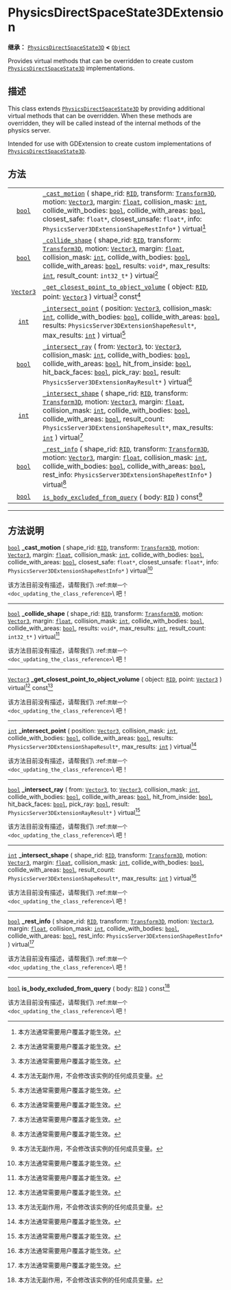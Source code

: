 <!-- ⚠ 请勿编辑本文件 ⚠ -->
<!-- 本文档使用脚本从 WeDot 引擎源码仓库生成。 -->
<!-- 生成脚本：https://github.com/WeDot-Engine/WeDot/tree/4.3/doc/tools/make_md.py； -->
<!-- 原文件：https://github.com/WeDot-Engine/WeDot/tree/4.3/doc/classes/PhysicsDirectSpaceState3DExtension.xml。 -->

<div id="_class_physicsdirectspacestate3dextension"></div>

# PhysicsDirectSpaceState3DExtension

**继承：** [`PhysicsDirectSpaceState3D`](class_physicsdirectspacestate3d.md) **<** [`Object`](class_object.md)

Provides virtual methods that can be overridden to create custom [`PhysicsDirectSpaceState3D`](class_physicsdirectspacestate3d.md) implementations.

## 描述

This class extends [`PhysicsDirectSpaceState3D`](class_physicsdirectspacestate3d.md) by providing additional virtual methods that can be overridden. When these methods are overridden, they will be called instead of the internal methods of the physics server.

Intended for use with GDExtension to create custom implementations of [`PhysicsDirectSpaceState3D`](class_physicsdirectspacestate3d.md).

## 方法

|||
|:-:|:--|
| [`bool`](class_bool.md)       | [`_cast_motion`](class_physicsdirectspacestate3dextension.md#class_physicsdirectspacestate3dextension_private_method__cast_motion) ( shape_rid: [`RID`](class_rid.md), transform: [`Transform3D`](class_transform3d.md), motion: [`Vector3`](class_vector3.md), margin: [`float`](class_float.md), collision_mask: [`int`](class_int.md), collide_with_bodies: [`bool`](class_bool.md), collide_with_areas: [`bool`](class_bool.md), closest_safe: `float*`, closest_unsafe: `float*`, info: `PhysicsServer3DExtensionShapeRestInfo*` ) virtual[^virtual] |
| [`bool`](class_bool.md)       | [`_collide_shape`](class_physicsdirectspacestate3dextension.md#class_physicsdirectspacestate3dextension_private_method__collide_shape) ( shape_rid: [`RID`](class_rid.md), transform: [`Transform3D`](class_transform3d.md), motion: [`Vector3`](class_vector3.md), margin: [`float`](class_float.md), collision_mask: [`int`](class_int.md), collide_with_bodies: [`bool`](class_bool.md), collide_with_areas: [`bool`](class_bool.md), results: `void*`, max_results: [`int`](class_int.md), result_count: `int32_t*` ) virtual[^virtual]               |
| [`Vector3`](class_vector3.md) | [`_get_closest_point_to_object_volume`](class_physicsdirectspacestate3dextension.md#class_physicsdirectspacestate3dextension_private_method__get_closest_point_to_object_volume) ( object: [`RID`](class_rid.md), point: [`Vector3`](class_vector3.md) ) virtual[^virtual] const[^const]                                                                                                                                                                                                                                                                  |
| [`int`](class_int.md)         | [`_intersect_point`](class_physicsdirectspacestate3dextension.md#class_physicsdirectspacestate3dextension_private_method__intersect_point) ( position: [`Vector3`](class_vector3.md), collision_mask: [`int`](class_int.md), collide_with_bodies: [`bool`](class_bool.md), collide_with_areas: [`bool`](class_bool.md), results: `PhysicsServer3DExtensionShapeResult*`, max_results: [`int`](class_int.md) ) virtual[^virtual]                                                                                                                           |
| [`bool`](class_bool.md)       | [`_intersect_ray`](class_physicsdirectspacestate3dextension.md#class_physicsdirectspacestate3dextension_private_method__intersect_ray) ( from: [`Vector3`](class_vector3.md), to: [`Vector3`](class_vector3.md), collision_mask: [`int`](class_int.md), collide_with_bodies: [`bool`](class_bool.md), collide_with_areas: [`bool`](class_bool.md), hit_from_inside: [`bool`](class_bool.md), hit_back_faces: [`bool`](class_bool.md), pick_ray: [`bool`](class_bool.md), result: `PhysicsServer3DExtensionRayResult*` ) virtual[^virtual]                 |
| [`int`](class_int.md)         | [`_intersect_shape`](class_physicsdirectspacestate3dextension.md#class_physicsdirectspacestate3dextension_private_method__intersect_shape) ( shape_rid: [`RID`](class_rid.md), transform: [`Transform3D`](class_transform3d.md), motion: [`Vector3`](class_vector3.md), margin: [`float`](class_float.md), collision_mask: [`int`](class_int.md), collide_with_bodies: [`bool`](class_bool.md), collide_with_areas: [`bool`](class_bool.md), result_count: `PhysicsServer3DExtensionShapeResult*`, max_results: [`int`](class_int.md) ) virtual[^virtual] |
| [`bool`](class_bool.md)       | [`_rest_info`](class_physicsdirectspacestate3dextension.md#class_physicsdirectspacestate3dextension_private_method__rest_info) ( shape_rid: [`RID`](class_rid.md), transform: [`Transform3D`](class_transform3d.md), motion: [`Vector3`](class_vector3.md), margin: [`float`](class_float.md), collision_mask: [`int`](class_int.md), collide_with_bodies: [`bool`](class_bool.md), collide_with_areas: [`bool`](class_bool.md), rest_info: `PhysicsServer3DExtensionShapeRestInfo*` ) virtual[^virtual]                                                  |
| [`bool`](class_bool.md)       | [`is_body_excluded_from_query`](class_physicsdirectspacestate3dextension.md#class_physicsdirectspacestate3dextension_method_is_body_excluded_from_query) ( body: [`RID`](class_rid.md) ) const[^const]                                                                                                                                                                                                                                                                                                                                                    |

<!-- rst-class:: classref-section-separator -->

---

## 方法说明

<div id="_class_physicsdirectspacestate3dextension_private_method__cast_motion"></div>

[`bool`](class_bool.md) **_cast_motion** ( shape_rid: [`RID`](class_rid.md), transform: [`Transform3D`](class_transform3d.md), motion: [`Vector3`](class_vector3.md), margin: [`float`](class_float.md), collision_mask: [`int`](class_int.md), collide_with_bodies: [`bool`](class_bool.md), collide_with_areas: [`bool`](class_bool.md), closest_safe: `float*`, closest_unsafe: `float*`, info: `PhysicsServer3DExtensionShapeRestInfo*` ) virtual[^virtual]<div id="class_physicsdirectspacestate3dextension_private_method__cast_motion"></div>

该方法目前没有描述，请帮我们\ :ref:`贡献一个 <doc_updating_the_class_reference>`\ 吧！

<!-- rst-class:: classref-item-separator -->

---

<div id="_class_physicsdirectspacestate3dextension_private_method__collide_shape"></div>

[`bool`](class_bool.md) **_collide_shape** ( shape_rid: [`RID`](class_rid.md), transform: [`Transform3D`](class_transform3d.md), motion: [`Vector3`](class_vector3.md), margin: [`float`](class_float.md), collision_mask: [`int`](class_int.md), collide_with_bodies: [`bool`](class_bool.md), collide_with_areas: [`bool`](class_bool.md), results: `void*`, max_results: [`int`](class_int.md), result_count: `int32_t*` ) virtual[^virtual]<div id="class_physicsdirectspacestate3dextension_private_method__collide_shape"></div>

该方法目前没有描述，请帮我们\ :ref:`贡献一个 <doc_updating_the_class_reference>`\ 吧！

<!-- rst-class:: classref-item-separator -->

---

<div id="_class_physicsdirectspacestate3dextension_private_method__get_closest_point_to_object_volume"></div>

[`Vector3`](class_vector3.md) **_get_closest_point_to_object_volume** ( object: [`RID`](class_rid.md), point: [`Vector3`](class_vector3.md) ) virtual[^virtual] const[^const]<div id="class_physicsdirectspacestate3dextension_private_method__get_closest_point_to_object_volume"></div>

该方法目前没有描述，请帮我们\ :ref:`贡献一个 <doc_updating_the_class_reference>`\ 吧！

<!-- rst-class:: classref-item-separator -->

---

<div id="_class_physicsdirectspacestate3dextension_private_method__intersect_point"></div>

[`int`](class_int.md) **_intersect_point** ( position: [`Vector3`](class_vector3.md), collision_mask: [`int`](class_int.md), collide_with_bodies: [`bool`](class_bool.md), collide_with_areas: [`bool`](class_bool.md), results: `PhysicsServer3DExtensionShapeResult*`, max_results: [`int`](class_int.md) ) virtual[^virtual]<div id="class_physicsdirectspacestate3dextension_private_method__intersect_point"></div>

该方法目前没有描述，请帮我们\ :ref:`贡献一个 <doc_updating_the_class_reference>`\ 吧！

<!-- rst-class:: classref-item-separator -->

---

<div id="_class_physicsdirectspacestate3dextension_private_method__intersect_ray"></div>

[`bool`](class_bool.md) **_intersect_ray** ( from: [`Vector3`](class_vector3.md), to: [`Vector3`](class_vector3.md), collision_mask: [`int`](class_int.md), collide_with_bodies: [`bool`](class_bool.md), collide_with_areas: [`bool`](class_bool.md), hit_from_inside: [`bool`](class_bool.md), hit_back_faces: [`bool`](class_bool.md), pick_ray: [`bool`](class_bool.md), result: `PhysicsServer3DExtensionRayResult*` ) virtual[^virtual]<div id="class_physicsdirectspacestate3dextension_private_method__intersect_ray"></div>

该方法目前没有描述，请帮我们\ :ref:`贡献一个 <doc_updating_the_class_reference>`\ 吧！

<!-- rst-class:: classref-item-separator -->

---

<div id="_class_physicsdirectspacestate3dextension_private_method__intersect_shape"></div>

[`int`](class_int.md) **_intersect_shape** ( shape_rid: [`RID`](class_rid.md), transform: [`Transform3D`](class_transform3d.md), motion: [`Vector3`](class_vector3.md), margin: [`float`](class_float.md), collision_mask: [`int`](class_int.md), collide_with_bodies: [`bool`](class_bool.md), collide_with_areas: [`bool`](class_bool.md), result_count: `PhysicsServer3DExtensionShapeResult*`, max_results: [`int`](class_int.md) ) virtual[^virtual]<div id="class_physicsdirectspacestate3dextension_private_method__intersect_shape"></div>

该方法目前没有描述，请帮我们\ :ref:`贡献一个 <doc_updating_the_class_reference>`\ 吧！

<!-- rst-class:: classref-item-separator -->

---

<div id="_class_physicsdirectspacestate3dextension_private_method__rest_info"></div>

[`bool`](class_bool.md) **_rest_info** ( shape_rid: [`RID`](class_rid.md), transform: [`Transform3D`](class_transform3d.md), motion: [`Vector3`](class_vector3.md), margin: [`float`](class_float.md), collision_mask: [`int`](class_int.md), collide_with_bodies: [`bool`](class_bool.md), collide_with_areas: [`bool`](class_bool.md), rest_info: `PhysicsServer3DExtensionShapeRestInfo*` ) virtual[^virtual]<div id="class_physicsdirectspacestate3dextension_private_method__rest_info"></div>

该方法目前没有描述，请帮我们\ :ref:`贡献一个 <doc_updating_the_class_reference>`\ 吧！

<!-- rst-class:: classref-item-separator -->

---

<div id="_class_physicsdirectspacestate3dextension_method_is_body_excluded_from_query"></div>

[`bool`](class_bool.md) **is_body_excluded_from_query** ( body: [`RID`](class_rid.md) ) const[^const]<div id="class_physicsdirectspacestate3dextension_method_is_body_excluded_from_query"></div>

该方法目前没有描述，请帮我们\ :ref:`贡献一个 <doc_updating_the_class_reference>`\ 吧！

[^virtual]: 本方法通常需要用户覆盖才能生效。
[^const]: 本方法无副作用，不会修改该实例的任何成员变量。
[^vararg]: 本方法除了能接受在此处描述的参数外，还能够继续接受任意数量的参数。
[^constructor]: 本方法用于构造某个类型。
[^static]: 调用本方法无需实例，可直接使用类名进行调用。
[^operator]: 本方法描述的是使用本类型作为左操作数的有效运算符。
[^bitfield]: 这个值是由下列位标志构成位掩码的整数。
[^void]: 无返回值。
